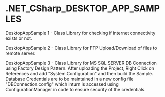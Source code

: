 # .NET_CSharp_DESKTOP_APP_SAMPLES

DesktopAppSample 1 - Class Library for checking if internet connectivity exists or not.

DesktopAppSample 2 - Class Library for FTP Upload/Download of files to remote server.

DesktopAppSample 3 - Class Library for MS SQL SERVER DB Connection using Factory Design Pattern. After uploading the Project, Right Click on References and add "System.Configuration" and then build the Sample. Database Credentials are to be maintained in a new config file "DBConnection.config" which inturn is accessed using ConfigurationManager in code to ensure security of the credentials.
